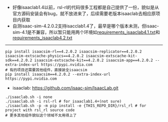+ 好像isaaclab1.4以前，rsl-rl的代码很多工程都是自己提供了一份，貌似是从官方源码安装会有bug，就不放进来了，后续需要老版本isaaclab去相应原项目内获取
+ 自测isaac-sim-4.2.0.2支持isacclab1.4了，最早是哪个版本未测，但isaac-sim-4.1是不兼容，所以暂只能用两个环境如[requirements_isaaclab4.1.txt](requirements_isaaclab4.1.txt)和[requirements_isaaclab4.2.txt](requirements_isaaclab4.2.txt)
***************
```shell
pip install isaacsim-rl==4.2.0.2 isaacsim-replicator==4.2.0.2 isaacsim-extscache-physics==4.2.0.2 isaacsim-extscache-kit-sdk==4.2.0.2 isaacsim-extscache-kit==4.2.0.2 isaacsim-app==4.2.0.2 --extra-index-url https://pypi.nvidia.com
# 有的项目还需要其他组件，直接装全isaacsim
pip install isaacsim==4.2.0.2 --extra-index-url https://pypi.nvidia.com
```
+ isaaclab: https://github.com/isaac-sim/IsaacLab.git
```shell
./isaaclab.sh -i none
./isaaclab.sh -i rsl-rl # for isaaclab1.4+(not sure)
./isaaclab.sh -p -m pip install -e {THIS_REPO_DIR}/rsl_rl # for project with rsl_rl source code
# 更多其他组件貌似这个领域不太用得上了
```